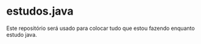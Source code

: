 # estudos.java
Este repositório será usado para colocar tudo que estou fazendo enquanto estudo java.
